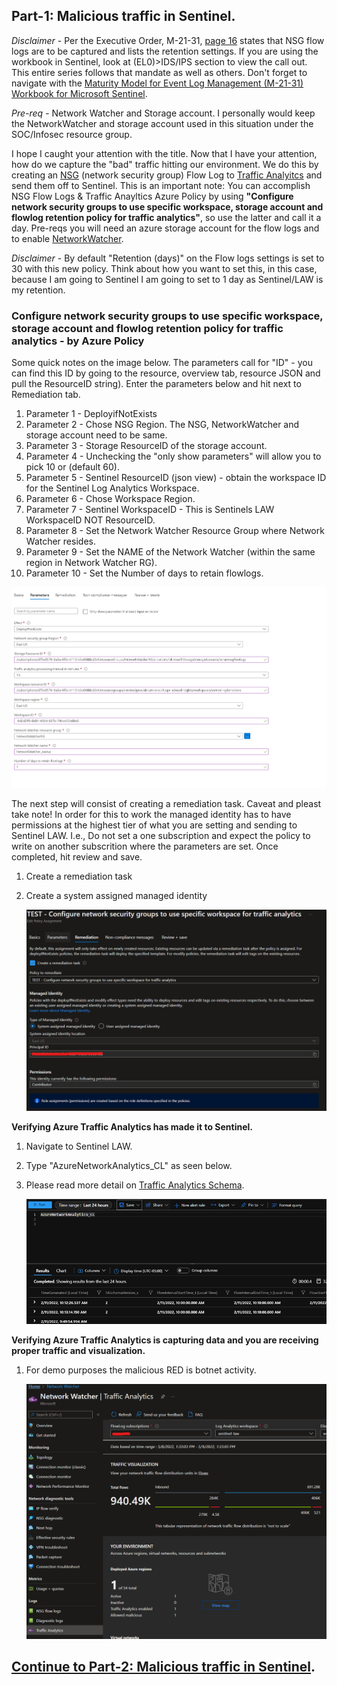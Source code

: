 ## Part-1: Malicious traffic in Sentinel. ##

*Disclaimer* - Per the Executive Order, M-21-31, [page 16](https://www.whitehouse.gov/wp-content/uploads/2021/08/M-21-31-Improving-the-Federal-Governments-Investigative-and-Remediation-Capabilities-Related-to-Cybersecurity-Incidents.pdf) states that NSG flow logs are to be captured and lists the retention settings. If you are using the workbook in Sentinel, look at (EL0)>IDS/IPS section to view the call out. This entire series follows that mandate as well as others. Don't forget to navigate with the [Maturity Model for Event Log Management (M-21-31) Workbook for Microsoft Sentinel](https://techcommunity.microsoft.com/t5/public-sector-blog/microsoft-sentinel-maturity-model-for-event-log-management-m-21/ba-p/3074336). 

*Pre-req* - Network Watcher and Storage account. I personally would keep the NetworkWatcher and storage account used in this situation under the SOC/Infosec resource group.

I hope I caught your attention with the title.  Now that I have your attention, how do we capture the "bad" traffic hitting our environment.  We do this by creating an [NSG](https://docs.microsoft.com/en-us/azure/network-watcher/nsg-flow-logs-policy-portal) (network security group) Flow Log to [Traffic Analyitcs](https://docs.microsoft.com/en-us/azure/network-watcher/traffic-analytics-policy-portal) and send them off to Sentinel. This is an important note: You can accomplish NSG Flow Logs & Traffic Anayltics Azure Policy by using **"Configure network security groups to use specific workspace, storage account and flowlog retention policy for traffic analytics"**, so use the latter and call it a day. Pre-reqs you will need an azure storage account for the flow logs and to enable [NetworkWatcher](https://docs.microsoft.com/en-us/azure/network-watcher/network-watcher-create). 

*Disclaimer* - By default "Retention (days)" on the Flow logs settings is set to 30 with this new policy. Think about how you want to set this, in this case, because I am going to Sentinel I am going to set to 1 day as Sentinel/LAW is my retention.

### Configure network security groups to use specific workspace, storage account and flowlog retention policy for traffic analytics - by Azure Policy ###
Some quick notes on the image below. The parameters call for "ID" - you can find this ID by going to the resource, overview tab, resource JSON and pull the ResourceID string). Enter the parameters below and hit next to Remediation tab.
1. Parameter 1 - DeployifNotExists
2. Parameter 2 - Chose NSG Region. The NSG, NetworkWatcher and storage account need to be same.
3. Parameter 3 - Storage ResourceID of the storage account.
4. Parameter 4 - Unchecking the "only show parameters" will allow you to pick 10 or (default 60).
5. Parameter 5 - Sentinel ResourceID (json view) - obtain the workspace ID for the Sentinel Log Analytics Workspace.
6. Parameter 6 - Chose Workspace Region.
7. Parameter 7 - Sentinel WorkspaceID - This is Sentinels LAW WorkspaceID NOT ResourceID.
8. Parameter 8 - Set the Network Watcher Resource Group where Network Watcher resides.
9. Parameter 9 - Set the NAME of the Network Watcher (within the same region in Network Watcher RG).
10. Parameter 10 - Set the Number of days to retain flowlogs. 

![](https://github.com/Cyberlorians/uploadedimages/blob/main/nsgflowlogsupdate.png)

The next step will consist of creating a remediation task. Caveat and pleast take note! In order for this to work the managed identity has to have permissions at the highest tier of what you are setting and sending to Sentinel LAW. I.e., Do not set a one subscription and expect the policy to write on another subscrition where the parameters are set. Once completed, hit review and save.
1. Create a remediation task
2. Create a system assigned managed identity 

    ![](https://github.com/Cyberlorians/uploadedimages/blob/main/trafficanalyticsremed.png)

**Verifying Azure Traffic Analytics has made it to Sentinel.**
1. Navigate to Sentinel LAW.
2. Type "AzureNetworkAnalytics_CL" as seen below.
3. Please read more detail on [Traffic Analytics Schema](https://docs.microsoft.com/en-us/azure/network-watcher/traffic-analytics-schema).

    ![](https://github.com/Cyberlorians/uploadedimages/blob/main/Azurenetanalyitcsschematable.png)

**Verifying Azure Traffic Analytics is capturing data and you are receiving proper traffic and visualization.**
1. For demo purposes the malicious RED is botnet activity.

    ![](https://github.com/Cyberlorians/uploadedimages/blob/main/trafficanalyticsblade.png)

   

## [Continue to Part-2: Malicious traffic in Sentinel](https://github.com/Cyberlorians/Articles/blob/main/MaliciousActivityandSentinelP2.md). ##
